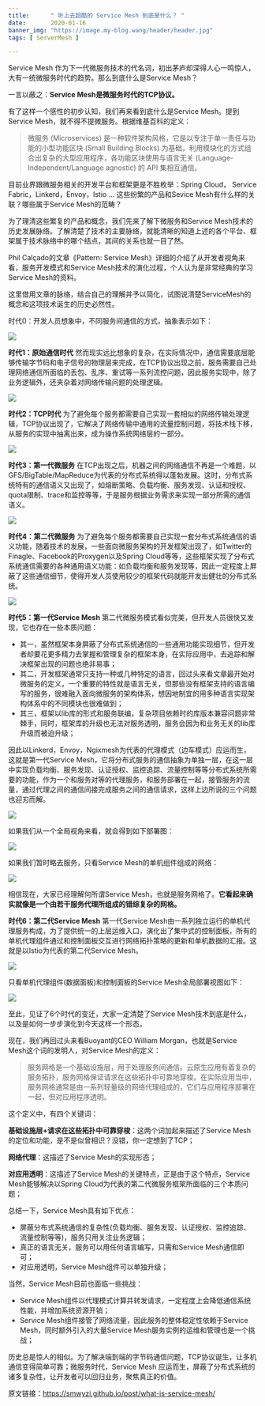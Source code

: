 ```yaml
---
title:      " 听上去超酷的 Service Mesh 到底是什么？ "
date:       2020-01-16
banner_img: "https://image.my-blog.wang/header/header.jpg"
tags: [ ServerMesh ]

---
```


Service Mesh 作为下一代微服务技术的代名词，初出茅庐却深得人心一鸣惊人，大有一统微服务时代的趋势。那么到底什么是Service Mesh？

一言以蔽之：**Service Mesh是微服务时代的TCP协议。**

有了这样一个感性的初步认知，我们再来看到底什么是Service Mesh。提到Service Mesh，就不得不提微服务。根据维基百科的定义：

> 微服务 (Microservices) 是一种软件架构风格，它是以专注于单一责任与功能的小型功能区块 (Small Building Blocks) 为基础，利用模块化的方式组合出复杂的大型应用程序，各功能区块使用与语言无关 (Language-Independent/Language agnostic) 的 API 集相互通信。

目前业界跟微服务相关的开发平台和框架更是不胜枚举：Spring Cloud， Service Fabric，Linkerd，Envoy，Istio … 这些纷繁的产品和Sevice Mesh有什么样的关联？哪些属于Service Mesh的范畴？

为了理清这些繁复的产品和概念，我们先来了解下微服务和Service Mesh技术的历史发展脉络。了解清楚了技术的主要脉络，就能清晰的知道上述的各个平台、框架属于技术脉络中的哪个结点，其间的关系也就一目了然。

Phil Calçado的文章《Pattern: Service Mesh》详细的介绍了从开发者视角来看，服务开发模式和Service Mesh技术的演化过程，个人认为是非常经典的学习Service Mesh的资料。

这里借用文章的脉络，结合自己的理解并予以简化，试图说清楚ServiceMesh的概念和这项技术诞生的历史必然性。

时代0：开发人员想象中，不同服务间通信的方式，抽象表示如下：

![](https://gitee.com/like-ycy/images/raw/master/blog/2020-01-16/developer.png)

**时代1：原始通信时代**
然而现实远比想象的复杂，在实际情况中，通信需要底层能够传输字节码和电子信号的物理层来完成，在TCP协议出现之前，服务需要自己处理网络通信所面临的丢包、乱序、重试等一系列流控问题，因此服务实现中，除了业务逻辑外，还夹杂着对网络传输问题的处理逻辑。

![](https://gitee.com/like-ycy/images/raw/master/blog/2020-01-16/time1.png)

**时代2：TCP时代**
为了避免每个服务都需要自己实现一套相似的网络传输处理逻辑，TCP协议出现了，它解决了网络传输中通用的流量控制问题，将技术栈下移，从服务的实现中抽离出来，成为操作系统网络层的一部分。

![](https://gitee.com/like-ycy/images/raw/master/blog/2020-01-16/time2.png)

**时代3：第一代微服务**
在TCP出现之后，机器之间的网络通信不再是一个难题，以GFS/BigTable/MapReduce为代表的分布式系统得以蓬勃发展。这时，分布式系统特有的通信语义又出现了，如熔断策略、负载均衡、服务发现、认证和授权、quota限制、trace和监控等等，于是服务根据业务需求来实现一部分所需的通信语义。

![](https://gitee.com/like-ycy/images/raw/master/blog/2020-01-16/time3.png)

**时代4：第二代微服务**
为了避免每个服务都需要自己实现一套分布式系统通信的语义功能，随着技术的发展，一些面向微服务架构的开发框架出现了，如Twitter的Finagle、Facebook的Proxygen以及Spring Cloud等等，这些框架实现了分布式系统通信需要的各种通用语义功能：如负载均衡和服务发现等，因此一定程度上屏蔽了这些通信细节，使得开发人员使用较少的框架代码就能开发出健壮的分布式系统。

![](https://gitee.com/like-ycy/images/raw/master/blog/2020-01-16/time4.png)

**时代5：第一代Service Mesh**
第二代微服务模式看似完美，但开发人员很快又发现，它也存在一些本质问题：

- 其一，虽然框架本身屏蔽了分布式系统通信的一些通用功能实现细节，但开发者却要花更多精力去掌握和管理复杂的框架本身，在实际应用中，去追踪和解决框架出现的问题也绝非易事；
- 其二，开发框架通常只支持一种或几种特定的语言，回过头来看文章最开始对微服务的定义，一个重要的特性就是语言无关，但那些没有框架支持的语言编写的服务，很难融入面向微服务的架构体系，想因地制宜的用多种语言实现架构体系中的不同模块也很难做到；
- 其三，框架以lib库的形式和服务联编，复杂项目依赖时的库版本兼容问题非常棘手，同时，框架库的升级也无法对服务透明，服务会因为和业务无关的lib库升级而被迫升级；

因此以Linkerd，Envoy，Ngixmesh为代表的代理模式（边车模式）应运而生，这就是第一代Service Mesh，它将分布式服务的通信抽象为单独一层，在这一层中实现负载均衡、服务发现、认证授权、监控追踪、流量控制等等分布式系统所需要的功能，作为一个和服务对等的代理服务，和服务部署在一起，接管服务的流量，通过代理之间的通信间接完成服务之间的通信请求，这样上边所说的三个问题也迎刃而解。

![](https://gitee.com/like-ycy/images/raw/master/blog/2020-01-16/time5-1.png)

如果我们从一个全局视角来看，就会得到如下部署图：

![](https://gitee.com/like-ycy/images/raw/master/blog/2020-01-16/time5-2.png)

如果我们暂时略去服务，只看Service Mesh的单机组件组成的网络：

![](https://gitee.com/like-ycy/images/raw/master/blog/2020-01-16/time5-3.png)

相信现在，大家已经理解何所谓Service Mesh，也就是服务网格了。**它看起来确实就像是一个由若干服务代理所组成的错综复杂的网格。**

**时代6：第二代Service Mesh**
第一代Service Mesh由一系列独立运行的单机代理服务构成，为了提供统一的上层运维入口，演化出了集中式的控制面板，所有的单机代理组件通过和控制面板交互进行网络拓扑策略的更新和单机数据的汇报。这就是以Istio为代表的第二代Service Mesh。

![](https://gitee.com/like-ycy/images/raw/master/blog/2020-01-16/time6-1.png)

只看单机代理组件(数据面板)和控制面板的Service Mesh全局部署视图如下：

![](https://gitee.com/like-ycy/images/raw/master/blog/2020-01-16/time6-2.png)

至此，见证了6个时代的变迁，大家一定清楚了Service Mesh技术到底是什么，以及是如何一步步演化到今天这样一个形态。

现在，我们再回过头来看Buoyant的CEO William Morgan，也就是Service Mesh这个词的发明人，对Service Mesh的定义：

> 服务网格是一个基础设施层，用于处理服务间通信。云原生应用有着复杂的服务拓扑，服务网格保证请求在这些拓扑中可靠地穿梭。在实际应用当中，服务网格通常是由一系列轻量级的网络代理组成的，它们与应用程序部署在一起，但对应用程序透明。

这个定义中，有四个关键词：

**基础设施层+请求在这些拓扑中可靠穿梭**：这两个词加起来描述了Service Mesh的定位和功能，是不是似曾相识？没错，你一定想到了TCP；

**网络代理**：这描述了Service Mesh的实现形态；

**对应用透明**：这描述了Service Mesh的关键特点，正是由于这个特点，Service Mesh能够解决以Spring Cloud为代表的第二代微服务框架所面临的三个本质问题；

总结一下，Service Mesh具有如下优点：

- 屏蔽分布式系统通信的复杂性(负载均衡、服务发现、认证授权、监控追踪、流量控制等等)，服务只用关注业务逻辑；
- 真正的语言无关，服务可以用任何语言编写，只需和Service Mesh通信即可；
- 对应用透明，Service Mesh组件可以单独升级；

当然，Service Mesh目前也面临一些挑战：

- Service Mesh组件以代理模式计算并转发请求，一定程度上会降低通信系统性能，并增加系统资源开销；
- Service Mesh组件接管了网络流量，因此服务的整体稳定性依赖于Service Mesh，同时额外引入的大量Service Mesh服务实例的运维和管理也是一个挑战；

历史总是惊人的相似。为了解决端到端的字节码通信问题，TCP协议诞生，让多机通信变得简单可靠；微服务时代，Service Mesh 应运而生，屏蔽了分布式系统的诸多复杂性，让开发者可以回归业务，聚焦真正的价值。

原文链接：https://smwyzi.github.io/post/what-is-service-mesh/